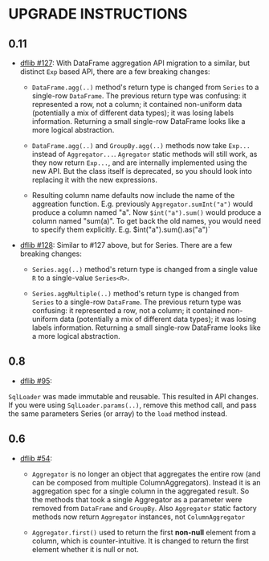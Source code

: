 # UPGRADE INSTRUCTIONS

## 0.11

* [dflib #127](https://github.com/bootique/bootique-agrest/issues/127): With DataFrame aggregation API migration to
a similar, but distinct `Exp` based API, there are a few breaking changes:

  * `DataFrame.agg(..)` method's return type is changed from `Series` to a single-row `DataFrame`. The previous return 
  type was confusing: it represented a row, not a column; it contained non-uniform data (potentially a mix of 
  different data types); it was losing labels information. Returning a small single-row DataFrame looks like a more 
  logical abstraction.

  * `DataFrame.agg(..)` and `GroupBy.agg(..)` methods now take `Exp...` instead of `Aggregator...`. `Agregator` 
  static methods will still work, as they now return `Exp...`, and are internally implemented using the new API. 
  But the class itself is deprecated, so you should look into replacing it with the new expressions.
    
  * Resulting column name defaults now include the name of the aggreation function. E.g. previously `Aggregator.sumInt("a")`
    would produce a column named "a". Now `$int("a").sum()` would produce a column named "sum(a)". To get back the old
    names, you would need to specify them explicitly. E.g. $int("a").sum().as("a")`

* [dflib #128](https://github.com/bootique/bootique-agrest/issues/128): Similar to #127 above, but for Series. There 
  are a few breaking changes:

  * `Series.agg(..)` method's return type is changed from a single value `R` to a single-value `Series<R>`.

  * `Series.aggMultiple(..)` method's return type is changed from `Series` to a single-row `DataFrame`. The previous 
    return type was confusing: it represented a row, not a column; it contained non-uniform data (potentially a mix of
    different data types); it was losing labels information. Returning a small single-row DataFrame looks like a more
    logical abstraction.


## 0.8

* [dflib #95](https://github.com/bootique/bootique-agrest/issues/95):

`SqlLoader` was made immutable and reusable. This resulted in API changes. If you were using `SqlLoader.params(..)`, 
remove this method call, and pass the same parameters Series (or array) to the `load` method instead.

## 0.6

* [dflib #54](https://github.com/bootique/bootique-agrest/issues/37): 

  * `Aggregator` is no longer an object that aggregates the entire row 
  (and can be composed from multiple ColumnAggregators). Instead it is 
  an aggregation spec for a single column in the aggregated result. 
  So the methods that took a single Aggregator as a parameter were 
  removed from `DataFrame` and `GroupBy`. Also `Aggregator` static factory
  methods now return `Aggregator` instances, not `ColumnAggregator`

  * `Aggregator.first()` used to return the first **non-null** element from 
  a column, which is counter-intuitive. It is changed to return the first 
  element whether it is null or not.